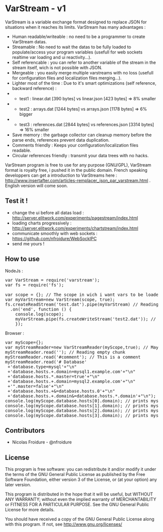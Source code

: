 VarStream - v1
============

VarStream is a variable exchange format designed to replace JSON for situations when it reaches its limits. VarStream has many advantages :
- Human readable/writeable : no need to be a programmer to create VarStream datas.
- Streamable : No need to wait the datas to be fully loaded to populate/access your program variables (usefull for web sockets realtime var loading and ui reactivity...).
- Self referencable : you can refer to another variable of the stream in the stream itself, wich is not possible with JSON.
- Mergeable : you easily merge multiple varstreams with no loss (usefull for configuration files and localization files merging...).
- Lighter most of the time : Due to it's smart optimizations (self reference, backward reference) :
- - test1 : linear.dat [390 bytes] vs linear.json [423 bytes] => 8% smaller
- - test2 : arrays.dat [1244 bytes] vs arrays.json [1178 bytes] => 6% bigger
- - test3 : references.dat [2844 bytes] vs references.json [3314 bytes] => 16% smaller
- Save memory : the garbage collector can cleanup memory before the parse ends, references prevent data duplication.
- Comments friendly : Keeps your configuration/localization files readable.
- Circular references friendly : transmit your data trees with no hacks.

VarStream program is free to use for any purpose (GNU/GPL), VarStream format is royalty free, i pushed it in the public domain. French speaking developpers can get a introduction to VarStreams here : http://www.insertafter.com/articles-remplacer_json_par_varstream.html . English version will come soon.

Test it !
-------------
- change the ui before all datas load : http://server.elitwork.com/experiments/pagestream/index.html
- loading charts progressively : http://server.elitwork.com/experiments/chartstream/index.html
- communicate smoothly with web sockets : https://github.com/nfroidure/WebSockIPC
- send me yours !

How to use
-------------

NodeJs :
<pre>
var VarStream = require('varstream');
var fs = require('fs');

var scope = {}; // The scope in wich i want vars to be loaded
var myVarStream=new VarStream(scope, true);
fs.createReadStream('test.dat').pipe(myVarStream) // Reading var stream from a ReadStream
  .on('end', function () {
	console.log(scope);
	myVarStream.pipe(fs.createWriteStream('test2.dat')); // Piping VarStream to a WriteStream
	});
</pre>

Browser :
<pre>
var myScope={};
var myStreamReader=new VarStreamReader(myScope,true); // May use XHR to load VarStreams
myStreamReader.read(''); // Reading empty chunk
myStreamReader.read('#comment'); // This is a comment
myStreamReader.read('# Database'
 +'database.type=mysql'+"\n"
 +'database.hosts.+.domain=mysql1.example.com'+"\n"
 +'database.hosts.*.master=true'+"\n"
 +'database.hosts.+.domain=mysql2.example.com'+"\n"
 +'".master=false'+"\n"
 +'database.hosts.+&=database.hosts.0'+"\n"
 +'database.hosts.+.domain&=database.hosts.*.domain'+"\n"); // A more complicated chunk
console.log(myScope.database.hosts[0].domain); // prints mysql1.example.com
console.log(myScope.database.hosts[1].domain); // prints mysql2.example.com
console.log(myScope.database.hosts[2].domain); // prints mysql1.example.com
console.log(myScope.database.hosts[3].domain); // prints mysql2.example.com
</pre>

Contributors
-------------
* Nicolas Froidure - @nfroidure

License
-------
This program is free software: you can redistribute it and/or modify it under the terms of the GNU General Public License as published by the Free Software Foundation, either version 3 of the License, or (at your option) any later version.

This program is distributed in the hope that it will be useful, but WITHOUT ANY WARRANTY; without even the implied warranty of MERCHANTABILITY or FITNESS FOR A PARTICULAR PURPOSE.  See the GNU General Public License for more details.

You should have received a copy of the GNU General Public License along with this program.  If not, see <http://www.gnu.org/licenses/>
